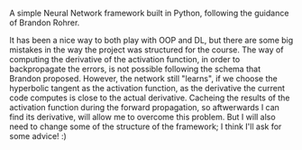 A simple Neural Network framework built in Python, following the guidance of Brandon Rohrer.

It has been a nice way to both play with OOP and DL, but there are some big mistakes in the way the project was structured for the course. The way of computing the derivative of the activation function, in order to backpropagate the errors, is not possible following the schema that Brandon proposed. However, the network still "learns", if we choose the hyperbolic tangent as the activation function, as the derivative the current code computes is close to the actual derivative. Cacheing the results of the activation function during the forward propagation, so aftwerwards I can find its derivative, will allow me to overcome this problem. But I will also need to change some of the structure of the framework; I think I'll ask for some advice! :) 